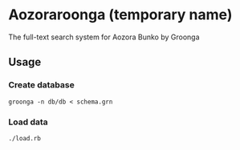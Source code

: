 # Aozoraroonga (temporary name)

The full-text search system for Aozora Bunko by Groonga

## Usage

### Create database

    groonga -n db/db < schema.grn

### Load data

    ./load.rb
